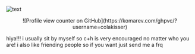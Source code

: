 ![text](https://files.catbox.moe/334598.png)

<p align="center">
  ![Profile view counter on GitHub](https://komarev.com/ghpvc/?username=colakisser)

hiya!!! i usually sit by myself so c+h is very encouraged no matter who you are! i also like friending people so if you want just send me a frq 
